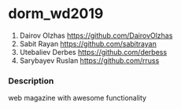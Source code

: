 # dorm_wd2019
1. Dairov Olzhas https://github.com/DairovOlzhas
2. Sabit Rayan https://github.com/sabitrayan
3. Utebaliev Derbes https://github.com/derbess
4. Sarybayev Ruslan https://github.com/rruss


### Description
web magazine with awesome functionality
